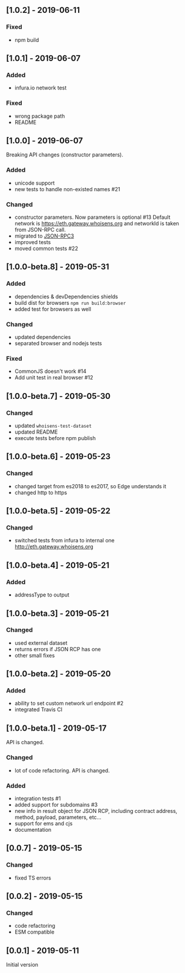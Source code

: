 ## [1.0.2] - 2019-06-11

### Fixed
- npm build


## [1.0.1] - 2019-06-07

### Added
- infura.io network test


### Fixed
- wrong package path
- README


## [1.0.0] - 2019-06-07

Breaking API changes (constructor parameters).

### Added
- unicode support
- new tests to handle non-existed names #21

### Changed
- constructor parameters. Now parameters is optional #13
Default network is https://eth.gateway.whoisens.org and networkId is taken from JSON-RPC call. 
- migrated to [JSON-RPC3](https://github.com/industral/JSON-RPC3)
- improved tests 
- moved common tests #22


## [1.0.0-beta.8] - 2019-05-31

### Added
- dependencies & devDependencies shields
- build dist for browsers `npm run build:browser`
- added test for browsers as well


### Changed
- updated dependencies
- separated browser and nodejs tests

### Fixed
- CommonJS doesn't work #14
- Add unit test in real browser #12


## [1.0.0-beta.7] - 2019-05-30

### Changed
- updated `whoisens-test-dataset`
- updated README 
- execute tests before npm publish


## [1.0.0-beta.6] - 2019-05-23

### Changed
- changed target from es2018 to es2017, so Edge understands it
- changed http to https


## [1.0.0-beta.5] - 2019-05-22

### Changed
- switched tests from infura to internal one http://eth.gateway.whoisens.org

## [1.0.0-beta.4] - 2019-05-21

### Added
- addressType to output


## [1.0.0-beta.3] - 2019-05-21

### Changed
- used external dataset
- returns errors if JSON RCP has one
- other small fixes


## [1.0.0-beta.2] - 2019-05-20

### Added

- ability to set custom network url endpoint #2
- integrated Travis CI


## [1.0.0-beta.1] - 2019-05-17

API is changed.

### Changed
- lot of code refactoring. API is changed.

### Added
- integration tests #1
- added support for subdomains #3
- new info in result object for JSON RCP, including contract address, method, payload, parameters, etc...
- support for ems and cjs
- documentation

## [0.0.7] - 2019-05-15

### Changed
- fixed TS errors


## [0.0.2] - 2019-05-15

### Changed
- code refactoring
- ESM compatible


## [0.0.1] - 2019-05-11

Initial version
